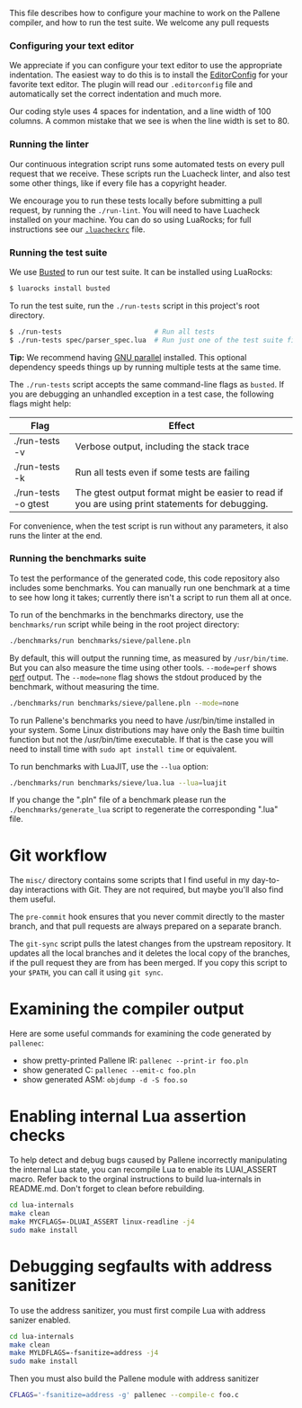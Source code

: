 This file describes how to configure your machine to work on the Pallene compiler, and how to run the test suite.
We welcome any pull requests

### Configuring your text editor

We appreciate if you can configure your text editor to use the appropriate indentation.
The easiest way to do this is to install the [EditorConfig](https://editorconfig.org/) for your favorite text editor.
The plugin will read our `.editorconfig` file and automatically set the correct indentation and much more.

Our coding style uses 4 spaces for indentation, and a line width of 100 columns.
A common mistake that we see is when the line width is set to 80.

### Running the linter

Our continuous integration script runs some automated tests on every pull request that we receive.
These scripts run the Luacheck linter, and also test some other things, like if every file has a copyright header.

We encourage you to run these tests locally before submitting a pull request, by running the `./run-lint`.
You will need to have Luacheck installed on your machine.
You can do so using LuaRocks; for full instructions see our [`.luacheckrc`](.luacheckrc) file.

### Running the test suite

We use [Busted](http://olivinelabs.com/busted/) to run our test suite.
It can be installed using LuaRocks:

```sh
$ luarocks install busted
```

To run the test suite, run the `./run-tests` script in this project's root directory.

```sh
$ ./run-tests                       # Run all tests
$ ./run-tests spec/parser_spec.lua  # Run just one of the test suite files
```

**Tip:** We recommend having [GNU parallel](https://www.gnu.org/software/parallel/) installed.
This optional dependency speeds things up by running multiple tests at the same time.

The `./run-tests` script accepts the same command-line flags as `busted`.
If you are debugging an unhandled exception in a test case, the following flags might help:

Flag                  | Effect
--------------------- | --------------------------------------------------------
./run-tests -v        | Verbose output, including the stack trace
./run-tests -k        | Run all tests even if some tests are failing
./run-tests -o gtest  | The gtest output format might be easier to read if you are using print statements for debugging.

For convenience, when the test script is run without any parameters, it also runs the linter at the end.

### Running the benchmarks suite

To test the performance of the generated code, this code repository also includes some benchmarks.
You can manually run one benchmark at a time to see how long it takes; currently there isn't a script to run them all at once.

To run of the benchmarks in the benchmarks directory, use the `benchmarks/run` script while being in the root project directory:

```sh
./benchmarks/run benchmarks/sieve/pallene.pln
```

By default, this will output the running time, as measured by `/usr/bin/time`.
But you can also measure the time using other tools.
`--mode=perf` shows [perf](https://en.wikipedia.org/wiki/Perf_%28Linux%29) output.
The `--mode=none` flag shows the stdout produced by the benchmark, without measuring the time.

```sh
./benchmarks/run benchmarks/sieve/pallene.pln --mode=none
```

To run Pallene's benchmarks you need to have /usr/bin/time installed in your system.
Some Linux distributions may have only the Bash time builtin function but not the /usr/bin/time executable.
If that is the case you will need to install time with `sudo apt install time` or equivalent.

To run benchmarks with LuaJIT, use the `--lua` option:

```sh
./benchmarks/run benchmarks/sieve/lua.lua --lua=luajit
```

If you change the ".pln" file of a benchmark please run the `./benchmarks/generate_lua` script to regenerate the corresponding ".lua" file.

# Git workflow

The `misc/` directory contains some scripts that I find useful in my day-to-day interactions with Git.
They are not required, but maybe you'll also find them useful.

The `pre-commit` hook ensures that you never commit directly to the master branch,
and that pull requests are always prepared on a separate branch.

The `git-sync` script pulls the latest changes from the upstream repository.
It updates all the local branches and it deletes the local copy of the branches,
if the pull request they are from has been merged.
If you copy this script to your `$PATH`, you can call it using `git sync`.

# Examining the compiler output

Here are some useful commands for examining the code generated by `pallenec`:

* show pretty-printed Pallene IR: `pallenec --print-ir foo.pln`
* show generated C: `pallenec --emit-c foo.pln`
* show generated ASM: `objdump -d -S foo.so`

# Enabling internal Lua assertion checks

To help detect and debug bugs caused by Pallene incorrectly manipulating the internal Lua state, you can recompile Lua to enable its LUAI_ASSERT macro.
Refer back to the orginal instructions to build lua-internals in README.md.
Don't forget to clean before rebuilding.

```sh
cd lua-internals
make clean
make MYCFLAGS=-DLUAI_ASSERT linux-readline -j4
sudo make install
```

# Debugging segfaults with address sanitizer

To use the address sanitizer, you must first compile Lua with address sanizer enabled.


```sh
cd lua-internals
make clean
make MYLDFLAGS=-fsanitize=address -j4
sudo make install
```

Then you must also build the Pallene module with address sanitizer

```sh
CFLAGS='-fsanitize=address -g' pallenec --compile-c foo.c
```

